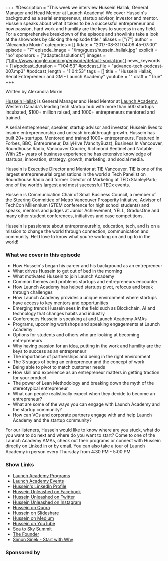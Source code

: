 +++
#Description = "This week we interview Hussein Hallak, General Manager and Head Mentor at Launch Academy! We cover Hussein's background as a serial entrepreneur, startup advisor, investor and mentor. Hussein speaks about what it takes to be a successful entrepreneur and how passion, hard work and humility are the keys to success in any field. For a comprehensive breakdown of the episode and showlinks take a look at the shownotes by clicking the episode title."
aliases = ["/7"]
author = "Alexandra Moxin"
categories = []
#date = "2017-08-31T04:09:45-07:00"
episode = "7"
episode_image = "/img/guest/hussein_hallak.jpg"
explicit = "no"
sponsors = ["adaptechsolutions"]
images = ["http://www.google.com/img/episode/default-social.jpg"]
news_keywords = []
#podcast_duration = "1:04:53"
#podcast_file = "advance-tech-podcast-007.mp3"
#podcast_length = "1:04:53"
tags = []
title = "Hussein Hallak, Serial Entrepreneur and GM - Launch Academy"
youtube = ""
draft = "True"
+++

Written by Alexandra Moxin

[Hussein Hallak](https://www.linkedin.com/in/husseinhallak/) is General Manager and Head Mentor at [Launch Academy](https://www.launchacademy.ca/), Western Canada’s leading tech startup hub with more than 500 startups incubated, $100+ million raised, and 1000+ entrepreneurs mentored and trained.

A serial entrepreneur, speaker, startup advisor and investor, Hussein lives to inspire entrepreneurship and unleash breakthrough growth. Hussein has built 20+ startups. Mentored and trained 1000+ entrepreneurs. Featured in Forbes, BBC, Entrepreneur, DailyHive (VancityBuzz), Business In Vancouver, Roundhouse Radio, Vancouver Courier, Richmond Sentinel and Notable. With 25+ years of business experience he has extensive knowledge of startups, innovation, strategy, growth, marketing, and social media.

Hussein is Executive Director and Mentor at TiE Vancouver. TiE is one of the largest entrepreneurial organisations in the world a Tech Panelist on Roundhouse Radio and former Director of Marketing at TEDxStanleyPark; one of the world’s largest and most successful TEDx events.

Hussein is Communication Chair of Small Business Council,  a member of the Steering Committee of Metro Vancouver Prosperity Initiative, Advisor of TechCon Millennium (STEM conference for high school students) and speaks, mentors and judges at Junior Achievement, YELL, GradusOne and many other student conferences, initiatives and case competitions.

Hussein is passionate about entrepreneurship, education, tech, and is on a mission to change the world through connection, communication and community. He’d love to know what you're working on and up to in the world!

### What we cover in this episode

* How Hussein's began his career and his background as an entrepreneur
* What drives Hussein to get out of bed in the morning
* What motivated Hussein to join Launch Academy
* Common themes and problems startups and entrepreneurs encounter
* How Launch Academy has helped startups pivot, refocus and break through challenges
* How Launch Academy provides a unique environment where startups have access to key mentors and opportunities
* Emerging trends Hussein sees in the field such as Blockchain, AI and technology that changes habits and industry
* Conferences Hussein is speaking at and Launch Academy AMAs
* Programs, upcoming workshops and speaking engagements at Launch Academy
* Options for students and others who are looking at becoming entrepreneurs
* Why having passion for an idea, putting in the work and humility are the keys to success as an entrepreneur
* The importance of partnerships and being in the right environment
* The 3 stages of being an entrepreneur and the concept of work
* Being able to pivot to match customer needs
* How skill and experience as an entrepreneur matters in getting traction for your product
* The power of Lean Methodology and breaking down the myth of the stereotypical entrepreneur
* What can people realistically expect when they decide to become an entrepreneur?
* What are some of the ways you can engage with Launch Academy and the startup community?
* How can VCs and corporate partners engage with and help Launch Academy and the startup community?

 For our listeners, Hussein would like to know where are you stuck, what do you want to do next and where do you want to start? Come to one of the Launch Academy AMAs, check out their programs or connect with Hussein directly on [Linked in](https://www.linkedin.com/in/husseinhallak/) or by [email](mailto:hussein@launchacademy.ca). You can also take a tour of Launch Academy in person every Thursday from 4:30 PM - 5:00 PM.

### Show Links
* [Launch Academy Programs](https://www.launchacademy.ca/startup-resources-stack/)
* [Launch Academy Events](https://www.launchacademy.ca/community-events/)
* [Hussein's LinkedIn Profile](https://www.linkedin.com/in/husseinhallak/)
* [Hussein Unleashed on Facebook](https://www.facebook.com/HusseinUnleashed)
* [Hussein Unleashed on Twitter](https://twitter.com/HHUnleashed)
* [Hussein Unleashed on Instagram](https://www.instagram.com/HHUnleashed/)
* [Hussein on Quora](https://www.quora.com/profile/Hussein-Hallak)
* [Hussein on Slideshare](https://www.slideshare.net/husseinhallak)
* [Hussein on Medium](https://medium.com/@husseinhallak)
* [Hussein on YouTube](https://www.youtube.com/channel/UCGApyl652hqX8l4RBdHI7yQ)
* [Sea to Sky Summit](https://betakit.com/whistlers-sea-to-sky-summit-emphasizes-understanding-your-values-when-building-a-business/)
* [The Founder](https://www.netflix.com/ca/title/80101899)
* [Simon Sinek - Start with Why](https://www.ted.com/talks/simon_sinek_how_great_leaders_inspire_action)


### Sponsored by



